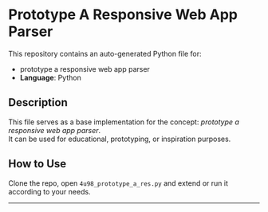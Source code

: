 # Prototype A Responsive Web App Parser

This repository contains an auto-generated Python file for:

- prototype a responsive web app parser
- **Language**: Python

## Description

This file serves as a base implementation for the concept: *prototype a responsive web app parser*.  
It can be used for educational, prototyping, or inspiration purposes.

## How to Use

Clone the repo, open `4u98_prototype_a_res.py` and extend or run it according to your needs.

---


